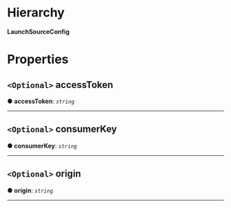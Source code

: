 

# Hierarchy

**LaunchSourceConfig**

# Properties

<a id="accesstoken"></a>

## `<Optional>` accessToken

**● accessToken**: *`string`*

___
<a id="consumerkey"></a>

## `<Optional>` consumerKey

**● consumerKey**: *`string`*

___
<a id="origin"></a>

## `<Optional>` origin

**● origin**: *`string`*

___

